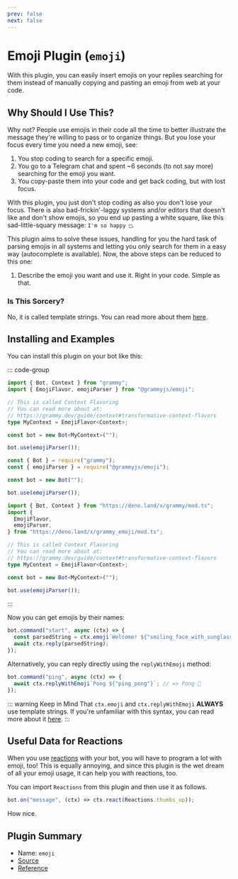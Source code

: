 ```yaml
---
prev: false
next: false
---
```


# Emoji Plugin (`emoji`)

With this plugin, you can easily insert emojis on your replies searching for
them instead of manually copying and pasting an emoji from web at your code.

## Why Should I Use This?

Why not? People use emojis in their code all the time to better illustrate the
message they're willing to pass or to organize things. But you lose your focus
every time you need a new emoji, see:

1. You stop coding to search for a specific emoji.
2. You go to a Telegram chat and spent ~6 seconds (to not say more) searching
   for the emoji you want.
3. You copy-paste them into your code and get back coding, but with lost focus.

With this plugin, you just don't stop coding as also you don't lose your focus.
There is also bad-frickin'-laggy systems and/or editors that doesn't like and
don't show emojis, so you end up pasting a white square, like this
sad-little-squary message: `I'm so happy □`.

This plugin aims to solve these issues, handling for you the hard task of
parsing emojis in all systems and letting you only search for them in a easy way
(autocomplete is available). Now, the above steps can be reduced to this one:

1. Describe the emoji you want and use it. Right in your code. Simple as that.

### Is This Sorcery?

No, it is called template strings. You can read more about them
[here](https://developer.mozilla.org/en-US/docs/Web/JavaScript/Reference/Template_literals).

## Installing and Examples

You can install this plugin on your bot like this:

::: code-group

```ts [TypeScript]
import { Bot, Context } from "grammy";
import { EmojiFlavor, emojiParser } from "@grammyjs/emoji";

// This is called Context Flavoring
// You can read more about at:
// https://grammy.dev/guide/context#transformative-context-flavors
type MyContext = EmojiFlavor<Context>;

const bot = new Bot<MyContext>("");

bot.use(emojiParser());
```

```js [JavaScript]
const { Bot } = require("grammy");
const { emojiParser } = require("@grammyjs/emoji");

const bot = new Bot("");

bot.use(emojiParser());
```

```ts [Deno]
import { Bot, Context } from "https://deno.land/x/grammy/mod.ts";
import {
  EmojiFlavor,
  emojiParser,
} from "https://deno.land/x/grammy_emoji/mod.ts";

// This is called Context Flavoring
// You can read more about at:
// https://grammy.dev/guide/context#transformative-context-flavors
type MyContext = EmojiFlavor<Context>;

const bot = new Bot<MyContext>("");

bot.use(emojiParser());
```

:::

Now you can get emojis by their names:

```js
bot.command("start", async (ctx) => {
  const parsedString = ctx.emoji`Welcome! ${"smiling_face_with_sunglasses"}`; // => Welcome! 😎
  await ctx.reply(parsedString);
});
```

Alternatively, you can reply directly using the `replyWithEmoji` method:

```js
bot.command("ping", async (ctx) => {
  await ctx.replyWithEmoji`Pong ${"ping_pong"}`; // => Pong 🏓
});
```

::: warning Keep in Mind That `ctx.emoji` and `ctx.replyWithEmoji` **ALWAYS**
use template strings. If you're unfamiliar with this syntax, you can read more
about it
[here](https://developer.mozilla.org/en-US/docs/Web/JavaScript/Reference/Template_literals).
:::

## Useful Data for Reactions

When you use [reactions](../guide/reactions) with your bot, you will have to
program a lot with emoji, too! This is equally annoying, and since this plugin
is the wet dream of all your emoji usage, it can help you with reactions, too.

You can import `Reactions` from this plugin and then use it as follows.

```ts
bot.on("message", (ctx) => ctx.react(Reactions.thumbs_up));
```

How nice.

## Plugin Summary

- Name: `emoji`
- [Source](https://github.com/grammyjs/emoji)
- [Reference](/ref/emoji/)
